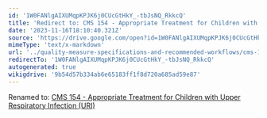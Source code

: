 ```yaml
---
id: '1W0FANlgAIXUMqpKPJK6j0CUcGtHkY_-tbJsNQ_RkkcQ'
title: 'Redirect to: CMS 154 - Appropriate Treatment for Children with Upper Respiratory Infection (URI)'
date: '2023-11-16T18:10:40.321Z'
source: 'https://drive.google.com/open?id=1W0FANlgAIXUMqpKPJK6j0CUcGtHkY_-tbJsNQ_RkkcQ'
mimeType: 'text/x-markdown'
url: '../quality-measure-specifications-and-recommended-workflows/cms-154-appropriate-treatment-for-children-with-upper-respiratory-infection-uri.md'
redirectTo: '1W0FANlgAIXUMqpKPJK6j0CUcGtHkY_-tbJsNQ_RkkcQ'
autogenerated: true
wikigdrive: '9b54d57b334ab6e65183ff1f8d720a685ad59e87'
---
```

Renamed to: [CMS 154 - Appropriate Treatment for Children with Upper Respiratory Infection (URI)](../quality-measure-specifications-and-recommended-workflows/cms-154-appropriate-treatment-for-children-with-upper-respiratory-infection-uri.md)
